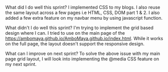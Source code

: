 What did I do well this sprint?
I implemented CSS to my blogs. I also reuse the same layout across a few pages i.e HTML, CSS, DOM part 1 & 2. I also added a few extra feature on my navbar menu by using javascript function. 
 
What didn't I do well this sprint?
I'm trying to implement the grid based design where I can. I tried to use on the main page of the https://ambomaya.github.io/AmboMaya.github.io/index.html. While it works on the full page, the layout doesn't support the responsive design. 

What can I improve on next sprint?
To solve the above issue with my main page grid layout, I will look into implementing the @media CSS feature on my next sprint. 